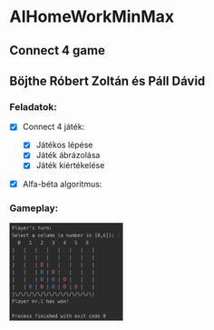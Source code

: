 # AIHomeWorkMinMax

## Connect 4 game
## Böjthe Róbert Zoltán és Páll Dávid

### Feladatok:

- [x] Connect 4 játék:
    - [x] Játékos lépése
    - [x] Játék ábrázolása
    - [x] Játék kiértékelése

- [x]  Alfa-béta algoritmus:
    
    

### Gameplay:
<img src="gameplayscreen.jpg" alt="drawing" width="200"/>
